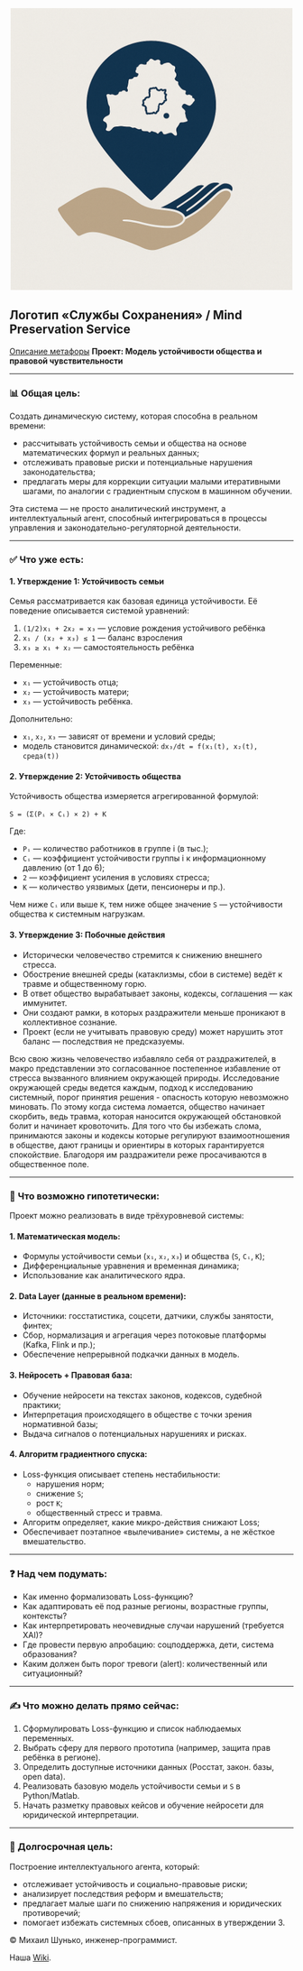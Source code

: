 
<p align="center">
 <img src="Сохранение локализированный.png" width="500"/>
</p>

 
## Логотип «Службы Сохранения» / Mind Preservation Service
 [Описание метафоры](logo.md)
**Проект: Модель устойчивости общества и правовой чувствительности**

---

### 📊 Общая цель:
Создать динамическую систему, которая способна в реальном времени:
- рассчитывать устойчивость семьи и общества на основе математических формул и реальных данных;
- отслеживать правовые риски и потенциальные нарушения законодательства;
- предлагать меры для коррекции ситуации малыми итеративными шагами, по аналогии с градиентным спуском в машинном обучении.

Эта система — не просто аналитический инструмент, а интеллектуальный агент, способный интегрироваться в процессы управления и законодательно-регуляторной деятельности.

---

### ✅ **Что уже есть:**

#### **1. Утверждение 1: Устойчивость семьи**
Семья рассматривается как базовая единица устойчивости. Её поведение описывается системой уравнений:

1. `(1/2)x₁ + 2x₂ = x₃` — условие рождения устойчивого ребёнка
2. `x₁ / (x₂ + x₃) ≤ 1` — баланс взросления
3. `x₃ ≥ x₁ + x₂` — самостоятельность ребёнка

Переменные:
- `x₁` — устойчивость отца;
- `x₂` — устойчивость матери;
- `x₃` — устойчивость ребёнка.

Дополнительно:
- `x₁`, `x₂`, `x₃` — зависят от времени и условий среды;
- модель становится динамической: `dx₃/dt = f(x₁(t), x₂(t), среда(t))`

#### **2. Утверждение 2: Устойчивость общества**

Устойчивость общества измеряется агрегированной формулой:

`S = (Σ(Pᵢ × Cᵢ) × 2) + K`

Где:
- `Pᵢ` — количество работников в группе i (в тыс.);
- `Cᵢ` — коэффициент устойчивости группы i к информационному давлению (от 1 до 6);
- `2` — коэффициент усиления в условиях стресса;
- `K` — количество уязвимых (дети, пенсионеры и пр.).

Чем ниже `Cᵢ` или выше `K`, тем ниже общее значение `S` — устойчивости общества к системным нагрузкам.

#### **3. Утверждение 3: Побочные действия**

- Исторически человечество стремится к снижению внешнего стресса.
- Обострение внешней среды (катаклизмы, сбои в системе) ведёт к травме и общественному горю.
- В ответ общество вырабатывает законы, кодексы, соглашения — как иммунитет.
- Они создают рамки, в которых раздражители меньше проникают в коллективное сознание.
- Проект (если не учитывать правовую среду) может нарушить этот баланс — последствия не предсказуемы.


Всю свою жизнь человечество избавляло себя от раздражителей, в макро представлении это согласованное постепенное избавление от стресса вызванного влиянием окружающей природы. Исследование окружающей среды ведется каждым, подход к исследованию системный, порог принятия решения - опасность которую невозможно миновать. По этому когда система ломается, общество начинает скорбить, ведь травма, которая наносится окружающей обстановкой болит и начинает кровоточить. Для того что бы избежать слома, принимаются законы и кодексы которые регулируют взаимоотношения в обществе, дают границы и ориентиры в которых гарантируется спокойствие. Благодоря им раздражители реже просачиваются в общественное поле.

---

### 🔄 **Что возможно гипотетически:**

Проект можно реализовать в виде трёхуровневой системы:

#### **1. Математическая модель:**
- Формулы устойчивости семьи (`x₁`, `x₂`, `x₃`) и общества (`S`, `Cᵢ`, `K`);
- Дифференциальные уравнения и временная динамика;
- Использование как аналитического ядра.

#### **2. Data Layer (данные в реальном времени):**
- Источники: госстатистика, соцсети, датчики, службы занятости, финтех;
- Сбор, нормализация и агрегация через потоковые платформы (Kafka, Flink и пр.);
- Обеспечение непрерывной подкачки данных в модель.

#### **3. Нейросеть + Правовая база:**
- Обучение нейросети на текстах законов, кодексов, судебной практики;
- Интерпретация происходящего в обществе с точки зрения нормативной базы;
- Выдача сигналов о потенциальных нарушениях и рисках.

#### **4. Алгоритм градиентного спуска:**
- Loss-функция описывает степень нестабильности:
  - нарушения норм;
  - снижение `S`;
  - рост `K`;
  - общественный стресс и травма.
- Алгоритм определяет, какие микро-действия снижают Loss;
- Обеспечивает поэтапное «вылечивание» системы, а не жёсткое вмешательство.

---

### ❓ **Над чем подумать:**

- Как именно формализовать Loss-функцию?
- Как адаптировать её под разные регионы, возрастные группы, контексты?
- Как интерпретировать неочевидные случаи нарушений (требуется XAI)?
- Где провести первую апробацию: соцподдержка, дети, система образования?
- Каким должен быть порог тревоги (alert): количественный или ситуационный?

---

### ✍️ **Что можно делать прямо сейчас:**

1. Сформулировать Loss-функцию и список наблюдаемых переменных.
2. Выбрать сферу для первого прототипа (например, защита прав ребёнка в регионе).
3. Определить доступные источники данных (Росстат, закон. базы, open data).
4. Реализовать базовую модель устойчивости семьи и `S` в Python/Matlab.
5. Начать разметку правовых кейсов и обучение нейросети для юридической интерпретации.

---

### 🚀 Долгосрочная цель:

Построение интеллектуального агента, который:
- отслеживает устойчивость и социально-правовые риски;
- анализирует последствия реформ и вмешательств;
- предлагает малые шаги по снижению напряжения и юридических противоречий;
- помогает избежать системных сбоев, описанных в утверждении 3.


 

© Михаил Шунько, инженер-программист.

Наша [Wiki](https://github.com/mshunko101/mind_preservation_service/wiki/$-%D0%93%D0%9B%D0%90%D0%92%D0%9D%D0%90%D0%AF-%D0%A1%D0%A2%D0%A0%D0%90%D0%9D%D0%98%D0%A6%D0%90).
